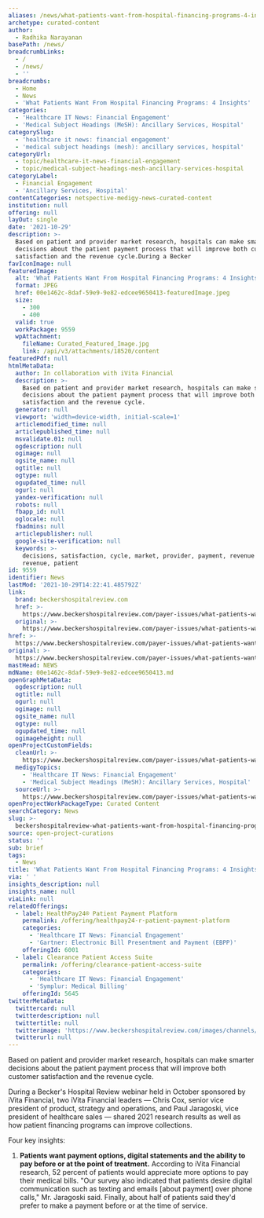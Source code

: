 ```yaml
---
aliases: /news/what-patients-want-from-hospital-financing-programs-4-insights
archetype: curated-content
author:
  - Radhika Narayanan
basePath: /news/
breadcrumbLinks:
  - /
  - /news/
  - ''
breadcrumbs:
  - Home
  - News
  - 'What Patients Want From Hospital Financing Programs: 4 Insights'
categories:
  - 'Healthcare IT News: Financial Engagement'
  - 'Medical Subject Headings (MeSH): Ancillary Services, Hospital'
categorySlug:
  - 'healthcare it news: financial engagement'
  - 'medical subject headings (mesh): ancillary services, hospital'
categoryUrl:
  - topic/healthcare-it-news-financial-engagement
  - topic/medical-subject-headings-mesh-ancillary-services-hospital
categoryLabel:
  - Financial Engagement
  - 'Ancillary Services, Hospital'
contentCategories: netspective-medigy-news-curated-content
institution: null
offering: null
layOut: single
date: '2021-10-29'
description: >-
  Based on patient and provider market research, hospitals can make smarter
  decisions about the patient payment process that will improve both customer
  satisfaction and the revenue cycle.During a Becker
favIconImage: null
featuredImage:
  alt: 'What Patients Want From Hospital Financing Programs: 4 Insights'
  format: JPEG
  href: 00e1462c-8daf-59e9-9e82-edcee9650413-featuredImage.jpeg
  size:
    - 300
    - 400
  valid: true
  workPackage: 9559
  wpAttachment:
    fileName: Curated_Featured_Image.jpg
    link: /api/v3/attachments/18520/content
featuredPdf: null
htmlMetaData:
  author: In collaboration with iVita Financial
  description: >-
    Based on patient and provider market research, hospitals can make smarter
    decisions about the patient payment process that will improve both customer
    satisfaction and the revenue cycle.
  generator: null
  viewport: 'width=device-width, initial-scale=1'
  articlemodified_time: null
  articlepublished_time: null
  msvalidate.01: null
  ogdescription: null
  ogimage: null
  ogsite_name: null
  ogtitle: null
  ogtype: null
  ogupdated_time: null
  ogurl: null
  yandex-verification: null
  robots: null
  fbapp_id: null
  oglocale: null
  fbadmins: null
  articlepublisher: null
  google-site-verification: null
  keywords: >-
    decisions, satisfaction, cycle, market, provider, payment, revenue cycle,
    revenue, patient
id: 9559
identifier: News
lastMod: '2021-10-29T14:22:41.485792Z'
link:
  brand: beckershospitalreview.com
  href: >-
    https://www.beckershospitalreview.com/payer-issues/what-patients-want-from-hospital-financing-programs-4-insights.html
  original: >-
    https://www.beckershospitalreview.com/payer-issues/what-patients-want-from-hospital-financing-programs-4-insights.html
href: >-
  https://www.beckershospitalreview.com/payer-issues/what-patients-want-from-hospital-financing-programs-4-insights.html
original: >-
  https://www.beckershospitalreview.com/payer-issues/what-patients-want-from-hospital-financing-programs-4-insights.html
mastHead: NEWS
mdName: 00e1462c-8daf-59e9-9e82-edcee9650413.md
openGraphMetaData:
  ogdescription: null
  ogtitle: null
  ogurl: null
  ogimage: null
  ogsite_name: null
  ogtype: null
  ogupdated_time: null
  ogimageheight: null
openProjectCustomFields:
  cleanUrl: >-
    https://www.beckershospitalreview.com/payer-issues/what-patients-want-from-hospital-financing-programs-4-insights.html
  medigyTopics:
    - 'Healthcare IT News: Financial Engagement'
    - 'Medical Subject Headings (MeSH): Ancillary Services, Hospital'
  sourceUrl: >-
    https://www.beckershospitalreview.com/payer-issues/what-patients-want-from-hospital-financing-programs-4-insights.html
openProjectWorkPackageType: Curated Content
searchCategory: News
slug: >-
  beckershospitalreview-what-patients-want-from-hospital-financing-programs-4-insights
source: open-project-curations
status: ''
sub: brief
tags:
  - News
title: 'What Patients Want From Hospital Financing Programs: 4 Insights'
via: ' '
insights_description: null
insights_name: null
viaLink: null
relatedOfferings:
  - label: HealthPay24® Patient Payment Platform
    permalink: /offering/healthpay24-r-patient-payment-platform
    categories:
      - 'Healthcare IT News: Financial Engagement'
      - 'Gartner: Electronic Bill Presentment and Payment (EBPP)'
    offeringId: 6001
  - label: Clearance Patient Access Suite
    permalink: /offering/clearance-patient-access-suite
    categories:
      - 'Healthcare IT News: Financial Engagement'
      - 'Symplur: Medical Billing'
    offeringId: 5645
twitterMetaData:
  twittercard: null
  twitterdescription: null
  twittertitle: null
  twitterimage: 'https://www.beckershospitalreview.com/images/channels/finance/2.jpg'
  twitterurl: null
---
```

<p>Based on patient and provider market research, hospitals can make smarter decisions about the patient payment process that will improve both customer satisfaction and the revenue cycle.</p><p>During a Becker's Hospital Review webinar held in October sponsored by iVita Financial, two iVita Financial leaders — Chris Cox, senior vice president of product, strategy and operations, and Paul Jaragoski, vice president of healthcare sales — shared 2021 research results as well as how patient financing programs can improve collections.</p><p>Four key insights:&nbsp;</p><ol><li><strong>Patients want payment options, digital statements and the ability to pay before or at the point of treatment.</strong> According to iVita Financial research, 52 percent of patients would appreciate more options to pay their medical bills. "Our&nbsp;survey also indicated that patients desire digital communication such as texting and emails [about payment] over phone calls," Mr. Jaragoski said. Finally, about half of patients said they'd prefer to make a payment before or at the time of service.</li></ol>
